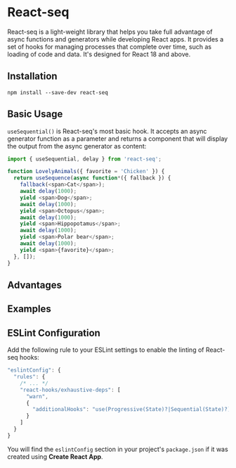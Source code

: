 # React-seq

React-seq is a light-weight library that helps you take full advantage of async functions and generators while
developing React apps. It provides a set of hooks for managing processes that complete over time, such as loading
of code and data. It's designed for React 18 and above.

## Installation

`
npm install --save-dev react-seq
`

## Basic Usage

`useSequential()` is React-seq's most basic hook. It accepts an async generator function as a parameter and returns a
component that will display the output from the async generator as content:

```js
import { useSequential, delay } from 'react-seq';

function LovelyAnimals({ favorite = 'Chicken' }) {
  return useSequence(async function*({ fallback }) {
    fallback(<span>Cat</span>);
    await delay(1000);
    yield <span>Dog</span>;
    await delay(1000);
    yield <span>Octopus</span>;
    await delay(1000);
    yield <span>Hippopotamus</span>;
    await delay(1000);
    yield <span>Polar bear</span>;
    await delay(1000);
    yield <span>{favorite}</span>;
  }, []);
}
```



## Advantages

## Examples

## ESLint Configuration

Add the following rule to your ESLint settings to enable the linting of React-seq hooks:

```js
"eslintConfig": {
  "rules": {
    /* ... */
    "react-hooks/exhaustive-deps": [
      "warn",
      {
        "additionalHooks": "use(Progressive(State)?|Sequential(State)?)"
      }
    ]
  }
}
```

You will find the `eslintConfig` section in your project's `package.json` if it was created using **Create React App**.
